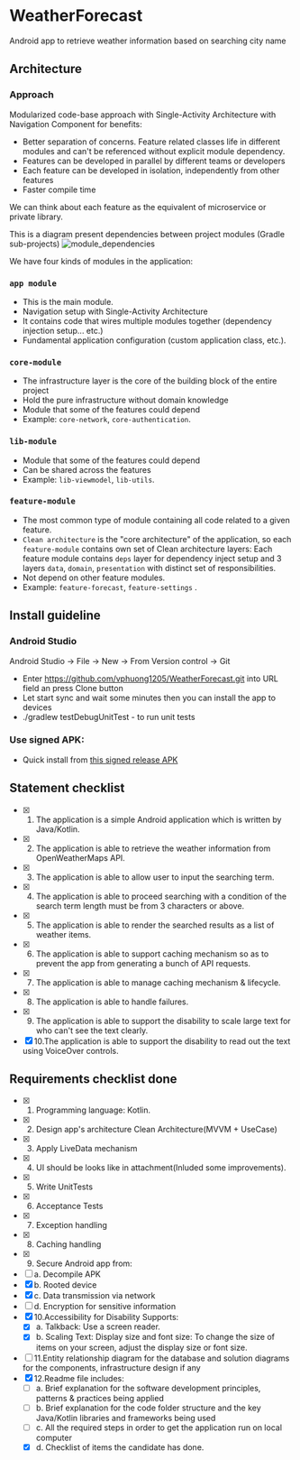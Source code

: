 # WeatherForecast
Android app to retrieve weather information based on searching city name

## Architecture
### Approach
Modularized code-base approach with Single-Activity Architecture with Navigation Component for benefits:

- Better separation of concerns. Feature related classes life in different modules and can't be referenced without explicit module dependency.
- Features can be developed in parallel by different teams or developers
- Each feature can be developed in isolation, independently from other features
- Faster compile time

We can think about each feature as the equivalent of microservice or private library.

This is a diagram present dependencies between project modules (Gradle sub-projects)
![module_dependencies](https://github.com/vphuong1205/WeatherForecast/master/master/misc/images/architecture_high_level.png?raw=true)

We have four kinds of modules in the application:

### `app module`
- This is the main module. 
- Navigation setup with Single-Activity Architecture
- It contains code that wires multiple modules together (dependency injection setup... etc.) 
- Fundamental application configuration (custom application class, etc.).

### `core-module`
- The infrastructure layer is the core of the building block of the entire project
- Hold the pure infrastructure without domain knowledge
- Module that some of the features could depend
- Example: `core-network`, `core-authentication`.


### `lib-module`
- Module that some of the features could depend
- Can be shared across the features
- Example: `lib-viewmodel`, `lib-utils`. 

### `feature-module`
- The most common type of module containing all code related to a given feature.
- `Clean architecture` is the "core architecture" of the application, so each `feature-module` contains own set of Clean architecture layers:
Each feature module contains `deps` layer for dependency inject setup and 3 layers `data`, `domain`, `presentation` with distinct set of responsibilities.
- Not depend on other feature modules.
- Example: `feature-forecast`, `feature-settings` .

## Install guideline

### Android Studio

Android Studio -> File -> New -> From Version control -> Git
- Enter https://github.com/vphuong1205/WeatherForecast.git into URL field an press Clone button
- Let start sync and wait some minutes then you can install the app to devices
- ./gradlew testDebugUnitTest - to run unit tests

### Use signed APK:
- Quick install from [this signed release APK](https://github.com/vphuong1205/WeatherForecast/blob/master/app/release/app-release.apk)


## Statement checklist
- [x] 1. The application is a simple Android application which is written by Java/Kotlin.
- [x] 2. The application is able to retrieve the weather information from OpenWeatherMaps
API.
- [x] 3. The application is able to allow user to input the searching term.
- [x] 4. The application is able to proceed searching with a condition of the search term length
must be from 3 characters or above.
- [x] 5. The application is able to render the searched results as a list of weather items.
- [x] 6. The application is able to support caching mechanism so as to prevent the app from
generating a bunch of API requests.
- [x] 7. The application is able to manage caching mechanism & lifecycle.
- [x] 8. The application is able to handle failures.
- [x] 9. The application is able to support the disability to scale large text for who can't see the
text clearly.
- [x] 10.The application is able to support the disability to read out the text using VoiceOver
controls.

## Requirements checklist done
- [x] 1. Programming language: Kotlin.
- [x] 2. Design app's architecture Clean Architecture(MVVM + UseCase)
- [x] 3. Apply LiveData mechanism
- [x] 4. UI should be looks like in attachment(Inluded some improvements).
- [x] 5. Write UnitTests
- [x] 6. Acceptance Tests
- [x] 7. Exception handling
- [x] 8. Caching handling
- [x] 9. Secure Android app from:
- [ ] a. Decompile APK
- [x] b. Rooted device
- [x] c. Data transmission via network
- [ ] d. Encryption for sensitive information
- [x] 10.Accessibility for Disability Supports:
  - [x] a. Talkback: Use a screen reader.
  - [x] b. Scaling Text: Display size and font size: To change the size of items on your screen,
adjust the display size or font size.
- [ ] 11.Entity relationship diagram for the database and solution diagrams for the
components, infrastructure design if any
- [x] 12.Readme file includes:
  - [ ] a. Brief explanation for the software development principles, patterns & practices being
applied
  - [ ] b. Brief explanation for the code folder structure and the key Java/Kotlin libraries and
frameworks being used
  - [ ] c. All the required steps in order to get the application run on local computer
  - [x] d. Checklist of items the candidate has done.
